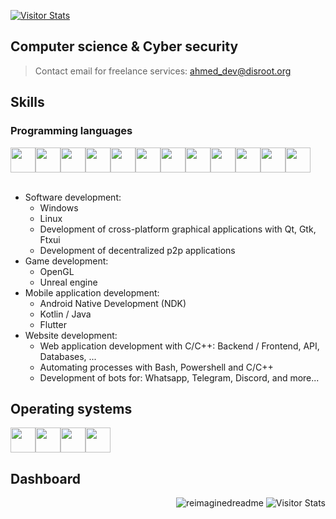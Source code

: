 <a href="https://www.codewars.com/users/ahmed-idris"><img alt="Visitor Stats" src="https://www.codewars.com/users/ahmed-idris/badges/large"/></a>

## Computer science & Cyber security
> Contact email for freelance services: ahmed_dev@disroot.org

## Skills
### Programming languages
<div style="display: flex;">
  <img src="https://cdn.jsdelivr.net/gh/devicons/devicon@latest/icons/c/c-original.svg" width="40"/>
  <img src="https://cdn.jsdelivr.net/gh/devicons/devicon@latest/icons/cplusplus/cplusplus-original.svg" width="40"/>
  <img src="https://cdn.jsdelivr.net/gh/devicons/devicon@latest/icons/qt/qt-original.svg" width="40"/>
  <img src="https://cdn.jsdelivr.net/gh/devicons/devicon@latest/icons/lua/lua-original.svg" width="40"/>
  <img src="https://cdn.jsdelivr.net/gh/devicons/devicon@latest/icons/bash/bash-original.svg" width="40"/>
  <img src="https://cdn.jsdelivr.net/gh/devicons/devicon@latest/icons/powershell/powershell-original.svg" width="40"/>
  <img src="https://cdn.jsdelivr.net/gh/devicons/devicon@latest/icons/bootstrap/bootstrap-original.svg" width="40"/>
  <img src="https://cdn.jsdelivr.net/gh/devicons/devicon@latest/icons/html5/html5-original.svg" width="40"/>
  <img src="https://cdn.jsdelivr.net/gh/devicons/devicon@latest/icons/css3/css3-original.svg" width="40"/>
  <img src="https://cdn.jsdelivr.net/gh/devicons/devicon@latest/icons/javascript/javascript-original.svg" width="40"/>
  <img src="https://cdn.jsdelivr.net/gh/devicons/devicon@latest/icons/wasm/wasm-original.svg" width="40"/>
   <img src="https://cdn.jsdelivr.net/gh/devicons/devicon@latest/icons/kotlin/kotlin-original.svg" width="40"/>
</div>
<br>

- Software development:
  - Windows
  - Linux
  - Development of cross-platform graphical applications with Qt, Gtk, Ftxui
  - Development of decentralized p2p applications
- Game development:
  - OpenGL
  - Unreal engine
- Mobile application development:
  - Android Native Development (NDK)
  - Kotlin / Java
  - Flutter
- Website development:
  - Web application development with C/C++: Backend / Frontend, API, Databases, ...
  - Automating processes with Bash, Powershell and C/C++
  - Development of bots for: Whatsapp, Telegram, Discord, and more...

## Operating systems
<div style="display: flex">
   <img src="https://cdn.jsdelivr.net/gh/devicons/devicon@latest/icons/archlinux/archlinux-original.svg" width="40"/>
   <img src="https://cdn.jsdelivr.net/gh/devicons/devicon@latest/icons/ubuntu/ubuntu-original.svg" width="40"/>
   <img src="https://cdn.jsdelivr.net/gh/devicons/devicon@latest/icons/debian/debian-original.svg" width="40"/>
   <img src="https://cdn.jsdelivr.net/gh/devicons/devicon@latest/icons/windows11/windows11-original.svg" width="40"/>
</div>

## Dashboard
<div align="right">
  <img src="https://myreadme.vercel.app/api/embed/ahmed-idris?panels=userstatistics,toprepositories,toplanguages,commitgraph" alt="reimaginedreadme" />
  <img alt="Visitor Stats" src="https://widgetbite.com/stats/ahmed-idris"/>
</div>
